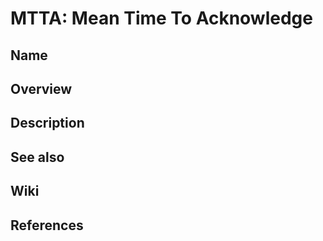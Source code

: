 # MTTA: Mean Time To Acknowledge

## Name

## Overview

## Description

## See also

## Wiki

## References
